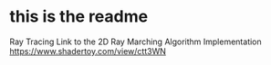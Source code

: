 # this is the readme
Ray Tracing
Link to the 2D Ray Marching Algorithm Implementation https://www.shadertoy.com/view/ctt3WN
